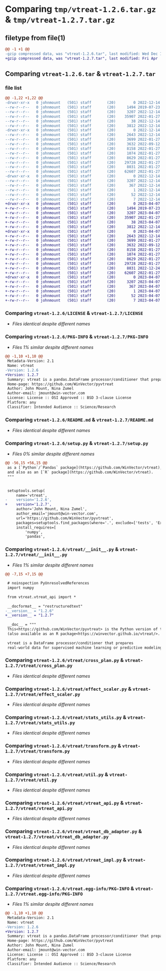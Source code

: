 # Comparing `tmp/vtreat-1.2.6.tar.gz` & `tmp/vtreat-1.2.7.tar.gz`

## filetype from file(1)

```diff
@@ -1 +1 @@
-gzip compressed data, was "vtreat-1.2.6.tar", last modified: Wed Dec 14 00:33:12 2022, max compression
+gzip compressed data, was "vtreat-1.2.7.tar", last modified: Fri Apr  7 18:42:46 2023, max compression
```

## Comparing `vtreat-1.2.6.tar` & `vtreat-1.2.7.tar`

### file list

```diff
@@ -1,22 +1,22 @@
-drwxr-xr-x   0 johnmount   (501) staff       (20)        0 2022-12-14 00:33:12.347358 vtreat-1.2.6/
--rw-r--r--   0 johnmount   (501) staff       (20)     1494 2019-07-23 14:11:34.000000 vtreat-1.2.6/LICENSE
--rw-r--r--   0 johnmount   (501) staff       (20)     3207 2022-12-14 00:33:12.347089 vtreat-1.2.6/PKG-INFO
--rw-r--r--   0 johnmount   (501) staff       (20)    35907 2022-01-27 17:04:33.000000 vtreat-1.2.6/README.md
--rw-r--r--   0 johnmount   (501) staff       (20)       38 2022-12-14 00:33:12.347450 vtreat-1.2.6/setup.cfg
--rw-r--r--   0 johnmount   (501) staff       (20)     3812 2022-12-14 00:16:11.000000 vtreat-1.2.6/setup.py
-drwxr-xr-x   0 johnmount   (501) staff       (20)        0 2022-12-14 00:33:12.345076 vtreat-1.2.6/vtreat/
--rw-r--r--   0 johnmount   (501) staff       (20)     2643 2022-12-14 00:16:05.000000 vtreat-1.2.6/vtreat/__init__.py
--rw-r--r--   0 johnmount   (501) staff       (20)     3699 2022-01-27 17:04:33.000000 vtreat-1.2.6/vtreat/cross_plan.py
--rw-r--r--   0 johnmount   (501) staff       (20)     3632 2022-09-12 18:41:57.000000 vtreat-1.2.6/vtreat/effect_scaler.py
--rw-r--r--   0 johnmount   (501) staff       (20)     8158 2022-01-27 17:04:33.000000 vtreat-1.2.6/vtreat/stats_utils.py
--rw-r--r--   0 johnmount   (501) staff       (20)     1074 2022-01-27 17:04:33.000000 vtreat-1.2.6/vtreat/transform.py
--rw-r--r--   0 johnmount   (501) staff       (20)     8629 2022-01-27 17:04:33.000000 vtreat-1.2.6/vtreat/util.py
--rw-r--r--   0 johnmount   (501) staff       (20)    29728 2022-01-27 17:04:33.000000 vtreat-1.2.6/vtreat/vtreat_api.py
--rw-r--r--   0 johnmount   (501) staff       (20)     8031 2022-01-27 17:04:33.000000 vtreat-1.2.6/vtreat/vtreat_db_adapter.py
--rw-r--r--   0 johnmount   (501) staff       (20)    62607 2022-01-27 17:04:33.000000 vtreat-1.2.6/vtreat/vtreat_impl.py
-drwxr-xr-x   0 johnmount   (501) staff       (20)        0 2022-12-14 00:33:12.346730 vtreat-1.2.6/vtreat.egg-info/
--rw-r--r--   0 johnmount   (501) staff       (20)     3207 2022-12-14 00:33:12.000000 vtreat-1.2.6/vtreat.egg-info/PKG-INFO
--rw-r--r--   0 johnmount   (501) staff       (20)      367 2022-12-14 00:33:12.000000 vtreat-1.2.6/vtreat.egg-info/SOURCES.txt
--rw-r--r--   0 johnmount   (501) staff       (20)        1 2022-12-14 00:33:12.000000 vtreat-1.2.6/vtreat.egg-info/dependency_links.txt
--rw-r--r--   0 johnmount   (501) staff       (20)       52 2022-12-14 00:33:12.000000 vtreat-1.2.6/vtreat.egg-info/requires.txt
--rw-r--r--   0 johnmount   (501) staff       (20)        7 2022-12-14 00:33:12.000000 vtreat-1.2.6/vtreat.egg-info/top_level.txt
+drwxr-xr-x   0 johnmount   (501) staff       (20)        0 2023-04-07 18:42:46.476559 vtreat-1.2.7/
+-rw-r--r--   0 johnmount   (501) staff       (20)     1494 2019-07-23 14:11:34.000000 vtreat-1.2.7/LICENSE
+-rw-r--r--   0 johnmount   (501) staff       (20)     3207 2023-04-07 18:42:46.476269 vtreat-1.2.7/PKG-INFO
+-rw-r--r--   0 johnmount   (501) staff       (20)    35907 2022-01-27 17:04:33.000000 vtreat-1.2.7/README.md
+-rw-r--r--   0 johnmount   (501) staff       (20)       38 2023-04-07 18:42:46.476656 vtreat-1.2.7/setup.cfg
+-rw-r--r--   0 johnmount   (501) staff       (20)     3812 2022-12-14 00:59:42.000000 vtreat-1.2.7/setup.py
+drwxr-xr-x   0 johnmount   (501) staff       (20)        0 2023-04-07 18:42:46.472226 vtreat-1.2.7/vtreat/
+-rw-r--r--   0 johnmount   (501) staff       (20)     2643 2022-12-14 00:59:35.000000 vtreat-1.2.7/vtreat/__init__.py
+-rw-r--r--   0 johnmount   (501) staff       (20)     3699 2022-01-27 17:04:33.000000 vtreat-1.2.7/vtreat/cross_plan.py
+-rw-r--r--   0 johnmount   (501) staff       (20)     3632 2022-09-12 18:41:57.000000 vtreat-1.2.7/vtreat/effect_scaler.py
+-rw-r--r--   0 johnmount   (501) staff       (20)     8158 2022-01-27 17:04:33.000000 vtreat-1.2.7/vtreat/stats_utils.py
+-rw-r--r--   0 johnmount   (501) staff       (20)     1074 2022-01-27 17:04:33.000000 vtreat-1.2.7/vtreat/transform.py
+-rw-r--r--   0 johnmount   (501) staff       (20)     8629 2022-01-27 17:04:33.000000 vtreat-1.2.7/vtreat/util.py
+-rw-r--r--   0 johnmount   (501) staff       (20)    29728 2022-01-27 17:04:33.000000 vtreat-1.2.7/vtreat/vtreat_api.py
+-rw-r--r--   0 johnmount   (501) staff       (20)     8031 2022-12-24 16:28:04.000000 vtreat-1.2.7/vtreat/vtreat_db_adapter.py
+-rw-r--r--   0 johnmount   (501) staff       (20)    62607 2022-01-27 17:04:33.000000 vtreat-1.2.7/vtreat/vtreat_impl.py
+drwxr-xr-x   0 johnmount   (501) staff       (20)        0 2023-04-07 18:42:46.475857 vtreat-1.2.7/vtreat.egg-info/
+-rw-r--r--   0 johnmount   (501) staff       (20)     3207 2023-04-07 18:42:46.000000 vtreat-1.2.7/vtreat.egg-info/PKG-INFO
+-rw-r--r--   0 johnmount   (501) staff       (20)      367 2023-04-07 18:42:46.000000 vtreat-1.2.7/vtreat.egg-info/SOURCES.txt
+-rw-r--r--   0 johnmount   (501) staff       (20)        1 2023-04-07 18:42:46.000000 vtreat-1.2.7/vtreat.egg-info/dependency_links.txt
+-rw-r--r--   0 johnmount   (501) staff       (20)       52 2023-04-07 18:42:46.000000 vtreat-1.2.7/vtreat.egg-info/requires.txt
+-rw-r--r--   0 johnmount   (501) staff       (20)        7 2023-04-07 18:42:46.000000 vtreat-1.2.7/vtreat.egg-info/top_level.txt
```

### Comparing `vtreat-1.2.6/LICENSE` & `vtreat-1.2.7/LICENSE`

 * *Files identical despite different names*

### Comparing `vtreat-1.2.6/PKG-INFO` & `vtreat-1.2.7/PKG-INFO`

 * *Files 1% similar despite different names*

```diff
@@ -1,10 +1,10 @@
 Metadata-Version: 2.1
 Name: vtreat
-Version: 1.2.6
+Version: 1.2.7
 Summary: vtreat is a pandas.DataFrame processor/conditioner that prepares real-world data for predictive modeling in a statistically sound manner. 
 Home-page: https://github.com/WinVector/pyvtreat
 Author: John Mount, Nina Zumel
 Author-email: jmount@win-vector.com
 License: License :: OSI Approved :: BSD 3-clause License
 Platform: any
 Classifier: Intended Audience :: Science/Research
```

### Comparing `vtreat-1.2.6/README.md` & `vtreat-1.2.7/README.md`

 * *Files identical despite different names*

### Comparing `vtreat-1.2.6/setup.py` & `vtreat-1.2.7/setup.py`

 * *Files 0% similar despite different names*

```diff
@@ -56,15 +56,15 @@
 as a [`Python`/`Pandas` package](https://github.com/WinVector/vtreat),
 and also as an [`R` package](https://github.com/WinVector/vtreat).
 """
 
 
 setuptools.setup(
     name='vtreat',
-    version='1.2.6',
+    version='1.2.7',
     author='John Mount, Nina Zumel',
     author_email='jmount@win-vector.com',
     url='https://github.com/WinVector/pyvtreat',
     packages=setuptools.find_packages(where='.', exclude=['tests', 'Examples']),
     install_requires=[
         'numpy',
         'pandas',
```

### Comparing `vtreat-1.2.6/vtreat/__init__.py` & `vtreat-1.2.7/vtreat/__init__.py`

 * *Files 1% similar despite different names*

```diff
@@ -7,15 +7,15 @@
 
 # noinspection PyUnresolvedReferences
 import numpy
 
 from vtreat.vtreat_api import *
 
 __docformat__ = "restructuredtext"
-__version__ = "1.2.6"
+__version__ = "1.2.7"
 
 __doc__ = """
 This<https://github.com/WinVector/pyvtreat> is the Python version of the vtreat data preparation system
 (also available as an R package<https://winvector.github.io/vtreat/>.
 
 vtreat is a DataFrame processor/conditioner that prepares
 real-world data for supervised machine learning or predictive modeling
```

### Comparing `vtreat-1.2.6/vtreat/cross_plan.py` & `vtreat-1.2.7/vtreat/cross_plan.py`

 * *Files identical despite different names*

### Comparing `vtreat-1.2.6/vtreat/effect_scaler.py` & `vtreat-1.2.7/vtreat/effect_scaler.py`

 * *Files identical despite different names*

### Comparing `vtreat-1.2.6/vtreat/stats_utils.py` & `vtreat-1.2.7/vtreat/stats_utils.py`

 * *Files identical despite different names*

### Comparing `vtreat-1.2.6/vtreat/transform.py` & `vtreat-1.2.7/vtreat/transform.py`

 * *Files identical despite different names*

### Comparing `vtreat-1.2.6/vtreat/util.py` & `vtreat-1.2.7/vtreat/util.py`

 * *Files identical despite different names*

### Comparing `vtreat-1.2.6/vtreat/vtreat_api.py` & `vtreat-1.2.7/vtreat/vtreat_api.py`

 * *Files identical despite different names*

### Comparing `vtreat-1.2.6/vtreat/vtreat_db_adapter.py` & `vtreat-1.2.7/vtreat/vtreat_db_adapter.py`

 * *Files identical despite different names*

### Comparing `vtreat-1.2.6/vtreat/vtreat_impl.py` & `vtreat-1.2.7/vtreat/vtreat_impl.py`

 * *Files identical despite different names*

### Comparing `vtreat-1.2.6/vtreat.egg-info/PKG-INFO` & `vtreat-1.2.7/vtreat.egg-info/PKG-INFO`

 * *Files 1% similar despite different names*

```diff
@@ -1,10 +1,10 @@
 Metadata-Version: 2.1
 Name: vtreat
-Version: 1.2.6
+Version: 1.2.7
 Summary: vtreat is a pandas.DataFrame processor/conditioner that prepares real-world data for predictive modeling in a statistically sound manner. 
 Home-page: https://github.com/WinVector/pyvtreat
 Author: John Mount, Nina Zumel
 Author-email: jmount@win-vector.com
 License: License :: OSI Approved :: BSD 3-clause License
 Platform: any
 Classifier: Intended Audience :: Science/Research
```

